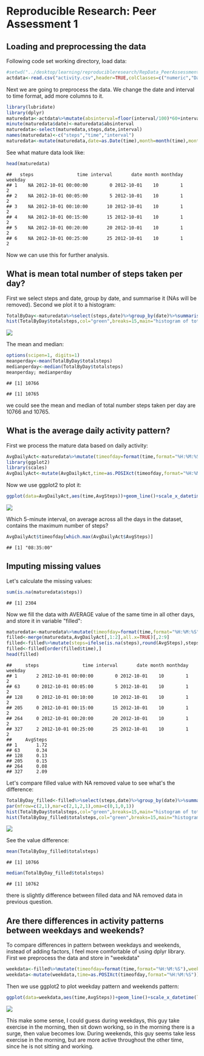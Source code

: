 # Reproducible Research: Peer Assessment 1


## Loading and preprocessing the data
Following code set working directory, load data:

```r
#setwd("../desktop/learning/reproducibleresearch/RepData_PeerAssessment1")
actdata<-read.csv("activity.csv",header=TRUE,colClasses=c("numeric","Date","numeric"))
```

Next we are going to preprocess the data. We change the date and interval to time format, add more columns to it.

```r
library(lubridate)
library(dplyr)
maturedata<-actdata%>%mutate(absinterval=floor(interval/100)*60+interval%%100)
minute(maturedata$date)<-maturedata$absinterval
maturedata<-select(maturedata,steps,date,interval)
names(maturedata)<-c("steps","time","interval")
maturedata<-mutate(maturedata,date=as.Date(time),month=month(time),monthday=day(time),weekday=wday(time))
```
See what mature data look like:

```r
head(maturedata)
```

```
##   steps                time interval       date month monthday weekday
## 1    NA 2012-10-01 00:00:00        0 2012-10-01    10        1       2
## 2    NA 2012-10-01 00:05:00        5 2012-10-01    10        1       2
## 3    NA 2012-10-01 00:10:00       10 2012-10-01    10        1       2
## 4    NA 2012-10-01 00:15:00       15 2012-10-01    10        1       2
## 5    NA 2012-10-01 00:20:00       20 2012-10-01    10        1       2
## 6    NA 2012-10-01 00:25:00       25 2012-10-01    10        1       2
```
Now we can use this for further analysis.

## What is mean total number of steps taken per day?

First we select steps and date, group by date, and summarise it (NAs will be removed).
Second we plot it to a histogram:

```r
TotalByDay<-maturedata%>%select(steps,date)%>%group_by(date)%>%summarise(totalsteps=sum(steps))%>%filter(!is.na(totalsteps))
hist(TotalByDay$totalsteps,col="green",breaks=15,main="histogram of total steps by day",xlab="Total Steps Per Day")
```

![](PA1_template_files/figure-html/unnamed-chunk-4-1.png) 

The mean and median:

```r
options(scipen=1, digits=1)
meanperday<-mean(TotalByDay$totalsteps)
medianperday<-median(TotalByDay$totalsteps)
meanperday; medianperday
```

```
## [1] 10766
```

```
## [1] 10765
```
we could see the mean and median of total number steps taken per day are 10766 and 10765.

## What is the average daily activity pattern?
First we process the mature data based on daily activity:

```r
AvgDailyAct<-maturedata%>%mutate(timeofday=format(time,format="%H:%M:%S"))%>%select(timeofday,steps)%>%group_by(timeofday)%>%summarise(AvgSteps=mean(steps,na.rm=TRUE))
library(ggplot2)
library(scales)
AvgDailyAct<-mutate(AvgDailyAct,time=as.POSIXct(timeofday,format="%H:%M:%S"))
```
Now we use ggplot2 to plot it:

```r
ggplot(data=AvgDailyAct,aes(time,AvgSteps))+geom_line()+scale_x_datetime(labels=date_format("%H:%M"))
```

![](PA1_template_files/figure-html/unnamed-chunk-7-1.png) 

Which 5-minute interval, on average across all the days in the dataset, contains the maximum number of steps?

```r
AvgDailyAct$timeofday[which.max(AvgDailyAct$AvgSteps)]
```

```
## [1] "08:35:00"
```

## Imputing missing values
Let's calculate the missing values:

```r
sum(is.na(maturedata$steps))
```

```
## [1] 2304
```
Now we fill the data with AVERAGE value of the same time in all other days, and store it in variable "filled":

```r
maturedata<-maturedata%>%mutate(timeofday=format(time,format="%H:%M:%S"))
filled<-merge(maturedata,AvgDailyAct[,1:2],all.x=TRUE)[,2:9]
filled<-filled%>%mutate(steps=ifelse(is.na(steps),round(AvgSteps),steps))
filled<-filled[order(filled$time),]
head(filled)
```

```
##     steps                time interval       date month monthday weekday
## 1       2 2012-10-01 00:00:00        0 2012-10-01    10        1       2
## 63      0 2012-10-01 00:05:00        5 2012-10-01    10        1       2
## 128     0 2012-10-01 00:10:00       10 2012-10-01    10        1       2
## 205     0 2012-10-01 00:15:00       15 2012-10-01    10        1       2
## 264     0 2012-10-01 00:20:00       20 2012-10-01    10        1       2
## 327     2 2012-10-01 00:25:00       25 2012-10-01    10        1       2
##     AvgSteps
## 1       1.72
## 63      0.34
## 128     0.13
## 205     0.15
## 264     0.08
## 327     2.09
```

Let's compare filled value with NA removed value to see what's the difference:

```r
TotalByDay_filled<-filled%>%select(steps,date)%>%group_by(date)%>%summarise(totalsteps=sum(steps))
par(mfrow=c(2,1),mar=c(2,1,2,1),oma=c(0,1,0,1))
hist(TotalByDay$totalsteps,col="green",breaks=15,main="histogram of total steps by day",xlab="")
hist(TotalByDay_filled$totalsteps,col="green",breaks=15,main="histogram of total steps by day (filled)",xlab="")
```

![](PA1_template_files/figure-html/unnamed-chunk-11-1.png) 

See the value difference:

```r
mean(TotalByDay_filled$totalsteps)
```

```
## [1] 10766
```

```r
median(TotalByDay_filled$totalsteps)
```

```
## [1] 10762
```
there is slightly difference between filled data and NA removed data in previous question.

## Are there differences in activity patterns between weekdays and weekends?
To compare differences in pattern between weekdays and weekends, instead of adding factors, I feel more comfortable of using dplyr library.
First we preprocess the data and store in "weekdata"

```r
weekdata<-filled%>%mutate(timeofday=format(time,format="%H:%M:%S"),weekends=ifelse(weekday==1|weekday==7,"weekends","weekdays"))%>%select(steps,timeofday,weekends)%>%group_by(timeofday,weekends)%>%summarise(AvgSteps=mean(steps))
weekdata<-mutate(weekdata,time=as.POSIXct(timeofday,format="%H:%M:%S"))
```
Then we use ggplot2 to plot weekday pattern and weekends pattern:

```r
ggplot(data=weekdata,aes(time,AvgSteps))+geom_line()+scale_x_datetime(labels=date_format("%H:%M"))+facet_grid(weekends~.)
```

![](PA1_template_files/figure-html/unnamed-chunk-14-1.png) 

This make some sense, I could guess during weekdays, this guy take exercise in the morning, then sit down working, so in the morning there is a surge, then value becomes low.
During weekends, this guy seems take less exercise in the morning, but are more active throughout the other time, since he is not sitting and working.
